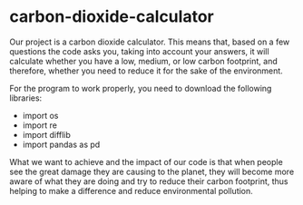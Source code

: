 # carbon-dioxide-calculator
Our project is a carbon dioxide calculator. This means that, based on a few questions the code asks you, taking into account your answers, it will calculate whether you have a low, medium, or low carbon footprint, and therefore, whether you need to reduce it for the sake of the environment.

For the program to work properly, you need to download the following libraries:
- import os
- import re
- import difflib
- import pandas as pd

What we want to achieve and the impact of our code is that when people see the great damage they are causing to the planet, they will become more aware of what they are doing and try to reduce their carbon footprint, thus helping to make a difference and reduce environmental pollution.
